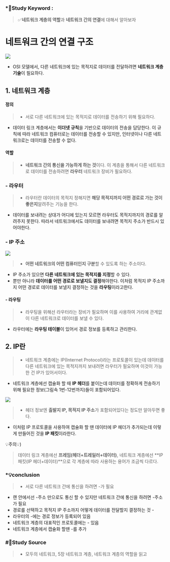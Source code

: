 ### \*🔐Study Keyword :

> ✅**네트워크 계층의 역할**과 **네트워크 간의 연결**에 대해서 알아보자

# 네트워크 간의 연결 구조

![](https://images.velog.io/images/minj9_6/post/6310ea21-9b64-40af-a197-769e2a0dfe08/image.png)

- OSI 모델에서, 다른 네트워크에 있는 목적지로 데이터를 전달하려면 **네트워크 계층 기술**이 필요하다.

## 1. 네트워크 계층

#### 정의

> - 서로 다른 네트워크에 있는 목적지로 데이터를 전송하기 위해 필요하다.

- 데이터 링크 계층에서는 **이더넷 규칙**을 기반으로 데이터의 전송을 담당한다. 이 규칙에 따라 네트워크 컴퓨터로는 데이터를 전송할 수 있지만, 인터넷이나 다른 네트워크로는 데이터를 전송할 수 없다.

#### 역할

> - **네트워크 간의 통신을 가능하게 하는 것**이다. 이 계층을 통해서 다른 네트워크로 데이터를 전송하려면 **라우터** 네트워크 장비가 필요하다.

### - 라우터

> - 라우터란 데이터의 목적지 정해지면 **해당 목적지까지 어떤 경로로 가는 것이 좋은지**알려주는 기능을 한다.

- 데이터를 보내려는 상대가 어디에 있는지 모르면 라우터도 목적지까지의 경로를 알려주지 못한다. 따라서 네트워크에서도 데이터를 보내려면 목적지 주소가 반드시 있어야한다.

### - IP 주소

![](https://images.velog.io/images/minj9_6/post/c6e2bc96-945e-4972-bcd1-a4310d3ab133/image.png)

> - **어떤 네트워크의 어떤 컴퓨터인지 구분**할 수 있도록 하는 주소이다.

- IP 주소가 있으면 **다른 네트워크에 있는 목적지를 지정**할 수 있다.
- 뿐만 아니라 **데이터를 어떤 경로로 보낼지도 결정**해야한다. 이처럼 목적지 IP 주소까지 어떤 경로로 데이터를 보낼지 결정하는 것을 **라우팅**이라고한다.

#### - 라우팅

> - 라우팅을 위해선 라우터라는 장비가 필요하며 이를 사용하여 거리에 관계없이 다른 네트워크로 데이터를 보낼 수 있다.

- 라우터에는 **라우팅 테이블**이 있어서 경로 정보를 등록하고 관리한다.

## 2. IP란

> - 네트워크 계층에는 IP(Internet Protocol)라는 프로토콜이 있는데 데이터를 다른 네트워크에 있는 목적지까지 보내려면 라우터가 필요하며 이것이 가능한 건 IP가 있어서이다.

- 네트워크 계층에선 캡슐화 할 때 **IP 헤더**를 붙이는데 데이터를 정확하게 전송하기 위해 필요한 정보(그림속 1번-12번까지)들이 포함되어있다.

![](https://images.velog.io/images/minj9_6/post/10314bc8-d1ba-406b-b0e4-1b84ae1e9f0c/image.png)

> - 헤더 정보엔 **출발지 IP, 목적지 IP 주소**가 포함되어있다는 정도만 알아두면 좋다.

- 이처럼 IP 프로토콜을 사용하여 캡슐화 할 땐 데이터에 IP 헤더가 추가되는데 이렇게 만들어진 것을 **IP 패킷**이라한다.

💡주의💡)

> 데이터 링크 계층에선 **프레임(헤더+트레일러+데이터)**,
> 네트워크 계층에선 **IP 패킷(IP 헤더+데이터)**으로 각 계층에 따라 사용하는 용어가 조금씩 다르다.

### \*💡conclusion

> - 서로 다른 네트워크 간에 통신을 하려면 -가 필요

- 랜 안에서선 -주소 만으로도 통신 할 수 있지만 네트워크 간에 통신을 하려면 -주소 가 필요
- 경로를 선택하고 목적지 IP 주소까지 어떻게 데이터를 전달할지 결정하는 것 -
- 라우터의 -에는 경로 정보가 등록되어 있음
- 네트워크 계층의 대표적인 프로토콜에는 - 있음
- 네트워크 계층에서 캡슐화 할땐 -를 추가

### #📑Study Source

> - 모두의 네트워크, 5장 네트워크 계층, 네트워크 계층의 역할을 읽고
